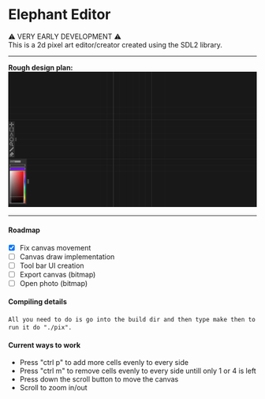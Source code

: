 # Elephant Editor
:warning: VERY EARLY DEVELOPMENT :warning:\
This is a 2d pixel art editor/creator created using the SDL2 library.

---
**Rough design plan:**
![Screenshot](/future/design_1.png)

---
#### Roadmap

- [x] Fix canvas movement
- [ ] Canvas draw implementation
- [ ] Tool bar UI creation
- [ ] Export canvas (bitmap)
- [ ] Open photo (bitmap)

#### Compiling details

    All you need to do is go into the build dir and then type make then to run it do "./pix".

#### Current ways to work

* Press "ctrl p" to add more cells evenly to every side
* Press "ctrl m" to remove cells evenly to every side untill only 1 or 4 is left 
* Press down the scroll button to move the canvas
* Scroll to zoom in/out

